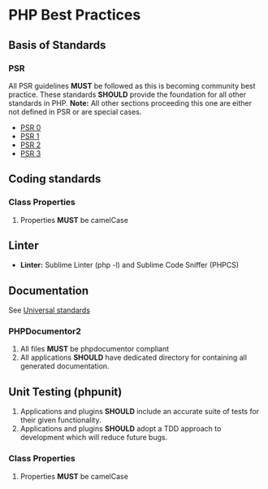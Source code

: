 
# PHP Best Practices

## Basis of Standards

### PSR  
All PSR guidelines **MUST** be followed as this is becoming community best practice.  These standards **SHOULD** provide the foundation for all other standards in PHP.  **Note:** All other sections proceeding this one are either not defined in PSR or are special cases.

* [PSR 0](https://github.com/php-fig/fig-standards/blob/master/accepted/PSR-0.md)
* [PSR 1](https://github.com/php-fig/fig-standards/blob/master/accepted/PSR-1-basic-coding-standard.md)
* [PSR 2](https://github.com/php-fig/fig-standards/blob/master/accepted/PSR-2-coding-style-guide.md)
* [PSR 3](https://github.com/php-fig/fig-standards/blob/master/accepted/PSR-3-logger-interface.md)

## Coding standards

### Class Properties
1. Properties **MUST** be camelCase

## Linter
* **Linter:** Sublime Linter (php -l) and Sublime Code Sniffer (PHPCS)

## Documentation
See [Universal standards](https://github.com/joshmfrankel/Standards#universal-standards)

### PHPDocumentor2
1. All files **MUST** be phpdocumentor compliant
2. All applications **SHOULD** have dedicated directory for containing all generated documentation.

## Unit Testing (phpunit)
1. Applications and plugins **SHOULD** include an accurate suite of tests for their given
functionality.  
2. Applications and plugins **SHOULD** adopt a TDD approach to development which
will reduce future bugs.

### Class Properties
1. Properties **MUST** be camelCase
